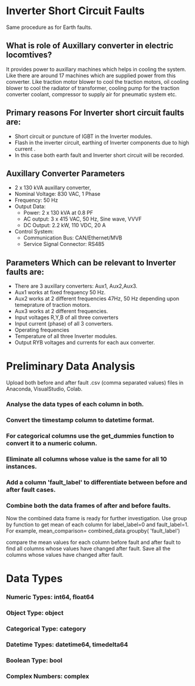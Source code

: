 # Inverter Short Circuit Faults

Same procedure as for Earth faults.

## What is role of Auxillary converter in electric locomtives?

It provides power to auxillary machines which helps in cooling the system.
Like there are around 17 machines which are supplied power from this converter.
Like traction motor blower to cool the traction motors, oil cooling blower to cool the radiator of transformer, cooling pump for the traction converter coolant, compressor to supply air for pneumatic system etc.

## Primary reasons For Inverter short circuit faults are:

- Short circuit or puncture of IGBT in the Inverter modules.
- Flash in the inverter circuit, earthing of Inverter components due to high current .
- In this case both earth fault and Inverter short circuit will be recorded.

## Auxillary Converter Parameters

- 2 x 130 kVA auxillary converter,
- Nominal Voltage: 830 VAC, 1 Phase
- Frequency: 50 Hz
- Output Data:
  - Power: 2 x 130 kVA at 0.8 PF
  - AC output: 3 x 415 VAC, 50 Hz, Sine wave, VVVF
  - DC Output: 2.2 kW, 110 VDC, 20 A
- Control System:
  - Communication Bus: CAN/Ethernet/MVB
  - Service Signal Connector: RS485

## Parameters Which can be relevant to Inverter faults are:

- There are 3 auxillary converters: Aux1, Aux2,Aux3.
- Aux1 works at fixed frequency 50 Hz.
- Aux2 works at 2 different frequencies 47Hz, 50 Hz depending upon temeprature of traction motors.
- Aux3 works at 2 different frequencies.
- Input voltages R,Y,B of all three converters
- Input current (phase) of all 3 converters.
- Operating frequencies
- Temperature of all three Inverter modules.
- Output RYB voltages and currents for each aux converter.

# Preliminary Data Analysis

Upload both before and after fault .csv (comma separated values) files in Anaconda, VisualStudio, Colab.

### Analyse the data types of each column in both.

### Convert the timestamp column to datetime format.

### For categorical columns use the get_dummies function to convert it to a numeric column.

### Eliminate all columns whose value is the same for all 10 instances.

### Add a column 'fault_label' to differentiate between before and after fault cases.

### Combine both the data frames of after and before faults.

Now the combined data frame is ready for further investigation.
Use group by function to get mean of each column for label_label=0 and fault_label=1. For example,
mean_comparison= combined_data.groupby( 'fault_label')

compare the mean values for each column before fault and after fault to find all columns whose values have changed after fault.
Save all the columns whose values have changed after fault.

# Data Types

### Numeric Types: int64, float64

### Object Type: object

### Categorical Type: category

### Datetime Types: datetime64, timedelta64

### Boolean Type: bool

### Complex Numbers: complex
